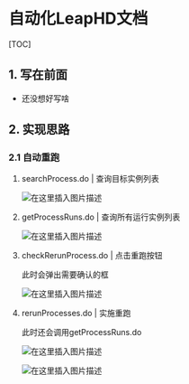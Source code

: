 # 自动化LeapHD文档

[TOC]

## 1. 写在前面

- 还没想好写啥

## 2. 实现思路

### 2.1 自动重跑

1. searchProcess.do | 查询目标实例列表

   ![在这里插入图片描述](https://img-blog.csdnimg.cn/20210222110941602.png?x-oss-process=image/watermark,type_ZmFuZ3poZW5naGVpdGk,shadow_10,text_aHR0cHM6Ly9ibG9nLmNzZG4ubmV0L3FxXzIxNTc5MDQ1,size_16,color_FFFFFF,t_70)

2. getProcessRuns.do | 查询所有运行实例列表

   ![在这里插入图片描述](https://img-blog.csdnimg.cn/2021022209404275.png?x-oss-process=image/watermark,type_ZmFuZ3poZW5naGVpdGk,shadow_10,text_aHR0cHM6Ly9ibG9nLmNzZG4ubmV0L3FxXzIxNTc5MDQ1,size_16,color_FFFFFF,t_70)

3. checkRerunProcess.do | 点击重跑按钮

   此时会弹出需要确认的框

   ![在这里插入图片描述](https://img-blog.csdnimg.cn/20210222094156720.png?x-oss-process=image/watermark,type_ZmFuZ3poZW5naGVpdGk,shadow_10,text_aHR0cHM6Ly9ibG9nLmNzZG4ubmV0L3FxXzIxNTc5MDQ1,size_16,color_FFFFFF,t_70)

4. rerunProcesses.do | 实施重跑

   此时还会调用getProcessRuns.do

   ![在这里插入图片描述](https://img-blog.csdnimg.cn/2021022209451629.png?x-oss-process=image/watermark,type_ZmFuZ3poZW5naGVpdGk,shadow_10,text_aHR0cHM6Ly9ibG9nLmNzZG4ubmV0L3FxXzIxNTc5MDQ1,size_16,color_FFFFFF,t_70)

   ![在这里插入图片描述](https://img-blog.csdnimg.cn/20210222094603354.png?x-oss-process=image/watermark,type_ZmFuZ3poZW5naGVpdGk,shadow_10,text_aHR0cHM6Ly9ibG9nLmNzZG4ubmV0L3FxXzIxNTc5MDQ1,size_16,color_FFFFFF,t_70)
